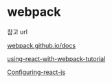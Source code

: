 # webpack

참고 url

[webpack.github.io/docs](https://webpack.github.io/docs/tutorials/getting-started/#config-file)

[using-react-with-webpack-tutorial](https://blog.risingstack.com/using-react-with-webpack-tutorial/)

[Configuring-react-js](https://christianalfoni.github.io/react-webpack-cookbook/Configuring-react-js.html)
